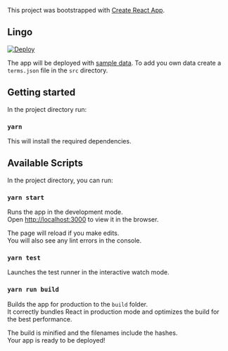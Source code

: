 This project was bootstrapped with [Create React App](https://github.com/facebookincubator/create-react-app).

## Lingo

[![Deploy](https://www.herokucdn.com/deploy/button.svg)](https://heroku.com/deploy?template=https://github.com/appearhere/lingo)

The app will be deployed with [sample data](https://github.com/appearhere/lingo/blob/master/src/sampleTerms.json).
To add you own data create a `terms.json` file in the `src` directory.

## Getting started

In the project directory run:

### `yarn`

This will install the required dependencies.

## Available Scripts

In the project directory, you can run:

### `yarn start`

Runs the app in the development mode.<br>
Open [http://localhost:3000](http://localhost:3000) to view it in the browser.

The page will reload if you make edits.<br>
You will also see any lint errors in the console.

### `yarn test`

Launches the test runner in the interactive watch mode.<br>

### `yarn run build`

Builds the app for production to the `build` folder.<br>
It correctly bundles React in production mode and optimizes the build for the best performance.

The build is minified and the filenames include the hashes.<br>
Your app is ready to be deployed!
